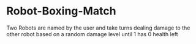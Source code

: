 # Robot-Boxing-Match
Two Robots are named by the user and take turns dealing damage to the other robot based on a random damage level until 1 has 0 health left
